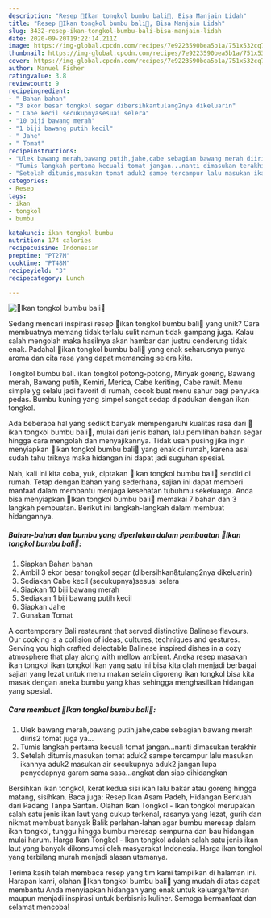 ```yaml
---
description: "Resep 🌸Ikan tongkol bumbu bali🌸, Bisa Manjain Lidah"
title: "Resep 🌸Ikan tongkol bumbu bali🌸, Bisa Manjain Lidah"
slug: 3432-resep-ikan-tongkol-bumbu-bali-bisa-manjain-lidah
date: 2020-09-20T19:22:14.211Z
image: https://img-global.cpcdn.com/recipes/7e9223590bea5b1a/751x532cq70/🌸ikan-tongkol-bumbu-bali🌸-foto-resep-utama.jpg
thumbnail: https://img-global.cpcdn.com/recipes/7e9223590bea5b1a/751x532cq70/🌸ikan-tongkol-bumbu-bali🌸-foto-resep-utama.jpg
cover: https://img-global.cpcdn.com/recipes/7e9223590bea5b1a/751x532cq70/🌸ikan-tongkol-bumbu-bali🌸-foto-resep-utama.jpg
author: Manuel Fisher
ratingvalue: 3.8
reviewcount: 9
recipeingredient:
- " Bahan bahan"
- "3 ekor besar tongkol segar dibersihkantulang2nya dikeluarin"
- " Cabe kecil secukupnyasesuai selera"
- "10 biji bawang merah"
- "1 biji bawang putih kecil"
- " Jahe"
- " Tomat"
recipeinstructions:
- "Ulek bawang merah,bawang putih,jahe,cabe sebagian bawang merah diiris2 tomat juga ya..."
- "Tumis langkah pertama kecuali tomat jangan...nanti dimasukan terakhir"
- "Setelah ditumis,masukan tomat aduk2 sampe tercampur lalu masukan ikannya aduk2 masukan air secukupnya aduk2 jangan lupa penyedapnya garam sama sasa...angkat dan siap dihidangkan"
categories:
- Resep
tags:
- ikan
- tongkol
- bumbu

katakunci: ikan tongkol bumbu 
nutrition: 174 calories
recipecuisine: Indonesian
preptime: "PT27M"
cooktime: "PT48M"
recipeyield: "3"
recipecategory: Lunch

---
```



![🌸Ikan tongkol bumbu bali🌸](https://img-global.cpcdn.com/recipes/7e9223590bea5b1a/751x532cq70/🌸ikan-tongkol-bumbu-bali🌸-foto-resep-utama.jpg)

Sedang mencari inspirasi resep 🌸ikan tongkol bumbu bali🌸 yang unik? Cara membuatnya memang tidak terlalu sulit namun tidak gampang juga. Kalau salah mengolah maka hasilnya akan hambar dan justru cenderung tidak enak. Padahal 🌸ikan tongkol bumbu bali🌸 yang enak seharusnya punya aroma dan cita rasa yang dapat memancing selera kita.

Tongkol bumbu bali. ikan tongkol potong-potong, Minyak goreng, Bawang merah, Bawang putih, Kemiri, Merica, Cabe keriting, Cabe rawit. Menu simple yg selalu jadi favorit di rumah, cocok buat menu sahur bagi penyuka pedas. Bumbu kuning yang simpel sangat sedap dipadukan dengan ikan tongkol.

Ada beberapa hal yang sedikit banyak mempengaruhi kualitas rasa dari 🌸ikan tongkol bumbu bali🌸, mulai dari jenis bahan, lalu pemilihan bahan segar hingga cara mengolah dan menyajikannya. Tidak usah pusing jika ingin menyiapkan 🌸ikan tongkol bumbu bali🌸 yang enak di rumah, karena asal sudah tahu triknya maka hidangan ini dapat jadi suguhan spesial.


Nah, kali ini kita coba, yuk, ciptakan 🌸ikan tongkol bumbu bali🌸 sendiri di rumah. Tetap dengan bahan yang sederhana, sajian ini dapat memberi manfaat dalam membantu menjaga kesehatan tubuhmu sekeluarga. Anda bisa menyiapkan 🌸Ikan tongkol bumbu bali🌸 memakai 7 bahan dan 3 langkah pembuatan. Berikut ini langkah-langkah dalam membuat hidangannya.

<!--inarticleads1-->

##### Bahan-bahan dan bumbu yang diperlukan dalam pembuatan 🌸Ikan tongkol bumbu bali🌸:

1. Siapkan  Bahan bahan
1. Ambil 3 ekor besar tongkol segar (dibersihkan&amp;tulang2nya dikeluarin)
1. Sediakan  Cabe kecil (secukupnya)sesuai selera
1. Siapkan 10 biji bawang merah
1. Sediakan 1 biji bawang putih kecil
1. Siapkan  Jahe
1. Gunakan  Tomat


A contemporary Bali restaurant that served distinctive Balinese flavours. Our cooking is a collision of ideas, cultures, techniques and gestures. Serving you high crafted delectable Balinese inspired dishes in a cozy atmosphere that play along with mellow ambient. Aneka resep masakan ikan tongkol ikan tongkol ikan yang satu ini bisa kita olah menjadi berbagai sajian yang lezat untuk menu makan selain digoreng ikan tongkol bisa kita masak dengan aneka bumbu yang khas sehingga menghasilkan hidangan yang spesial. 

<!--inarticleads2-->

##### Cara membuat 🌸Ikan tongkol bumbu bali🌸:

1. Ulek bawang merah,bawang putih,jahe,cabe sebagian bawang merah diiris2 tomat juga ya...
1. Tumis langkah pertama kecuali tomat jangan...nanti dimasukan terakhir
1. Setelah ditumis,masukan tomat aduk2 sampe tercampur lalu masukan ikannya aduk2 masukan air secukupnya aduk2 jangan lupa penyedapnya garam sama sasa...angkat dan siap dihidangkan


Bersihkan ikan tongkol, kerat kedua sisi ikan lalu bakar atau goreng hingga matang, sisihkan. Baca juga: Resep Ikan Asam Padeh, Hidangan Berkuah dari Padang Tanpa Santan. Olahan Ikan Tongkol - Ikan tongkol merupakan salah satu jenis ikan laut yang cukup terkenal, rasanya yang lezat, gurih dan nikmat membuat banyak Balik perlahan-lahan agar bumbu meresap dalam ikan tongkol, tunggu hingga bumbu meresap sempurna dan bau hidangan mulai harum. Harga Ikan Tongkol - Ikan tongkol adalah salah satu jenis ikan laut yang banyak dikonsumsi oleh masyarakat Indonesia. Harga ikan tongkol yang terbilang murah menjadi alasan utamanya. 

Terima kasih telah membaca resep yang tim kami tampilkan di halaman ini. Harapan kami, olahan 🌸Ikan tongkol bumbu bali🌸 yang mudah di atas dapat membantu Anda menyiapkan hidangan yang enak untuk keluarga/teman maupun menjadi inspirasi untuk berbisnis kuliner. Semoga bermanfaat dan selamat mencoba!
